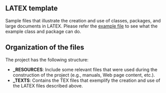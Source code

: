 ##  LATEX template

Sample files that illustrate the creation and use of classes, packages, and large documents in LATEX.  Please refer the [example file](https://github.com/Cesar-Urteaga/1706_LATEX_TEMPLATE/blob/master/_TEXTS/Main.pdf) to see what the example class and package can do.

##  Organization of the files

The project has the following structure:
  * **_RESOURCES**: Include some relevant files that were used during the construction of the project (e.g., manuals, Web page content, etc.).
  * **_TEXTS**: Contains the TEX files that exemplify the creation and use of the LATEX files described above.
